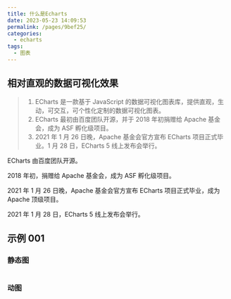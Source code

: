 ```yaml
---
title: 什么是Echarts
date: 2023-05-23 14:09:53
permalink: /pages/9bef25/
categories:
  - echarts
tags:
  - 图表
---
```


## 相对直观的数据可视化效果

> 1. ECharts 是一款基于 JavaScript 的数据可视化图表库，提供直观，生动，可交互，可个性化定制的数据可视化图表。
> 2. ECharts 最初由百度团队开源，并于 2018 年初捐赠给 Apache 基金会，成为 ASF 孵化级项目。
> 3. 2021 年 1 月 26 日晚，Apache 基金会官方宣布 ECharts 项目正式毕业。1 月 28 日，ECharts 5 线上发布会举行。

ECharts 由百度团队开源。

2018 年初，捐赠给 Apache 基金会，成为 ASF 孵化级项目。

2021 年 1 月 26 日晚，Apache 基金会官方宣布 ECharts 项目正式毕业，成为 Apache 顶级项目。

2021 年 1 月 28 日，ECharts 5 线上发布会举行。

## 示例 001

### 静态图

 <img v-lazy="'https://dyzhwork.github.io/images/Echarts/echarts001.png'"/>

### 动图

 <img v-lazy="'https://dyzhwork.github.io/images/Echarts/echarts001.gif'"/>
